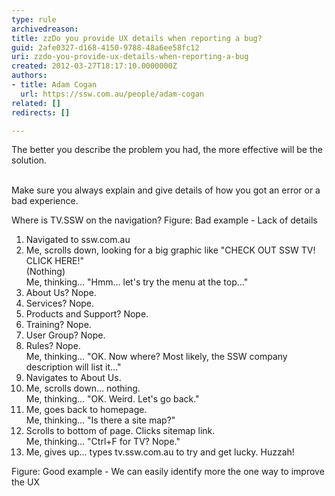 ```yaml
---
type: rule
archivedreason: 
title: zzDo you provide UX details when reporting a bug?
guid: 2afe0327-d168-4150-9788-48a6ee58fc12
uri: zzdo-you-provide-ux-details-when-reporting-a-bug
created: 2012-03-27T18:17:10.0000000Z
authors:
- title: Adam Cogan
  url: https://ssw.com.au/people/adam-cogan
related: []
redirects: []

---
```



The better you describe the problem you had, the more effective will be the solution.
<br><excerpt class='endintro'></excerpt><br>
<p>Make sure you always explain and give details of how you got an error or a bad experience.</p>

<font class="ms-rteCustom-GreyBox">
Where is TV.SSW on the navigation?
</font>
<font class="ms-rteCustom-FigureBad">Figure&#58; Bad example - Lack of details</font>

<font class="ms-rteCustom-GreyBox">
<ol>
<li>Navigated to ssw.com.au</li>
<li>Me, scrolls down, looking for a big graphic like &quot;CHECK OUT SSW TV! CLICK HERE!&quot;<br> 
(Nothing)<br> 
Me, thinking… &quot;Hmm… let's try the menu at the top...&quot;</li>
<li>About Us? Nope.</li>
<li>Services? Nope.</li>
<li>Products and Support? Nope.</li>
<li>Training? Nope.</li>
<li>User Group? Nope.</li>
<li>Rules? Nope.<br>
Me, thinking... &quot;OK. Now where? Most likely, the SSW company description will list it...&quot;</li>
<li>Navigates to About Us.</li>
<li>Me, scrolls down… nothing.<br>
Me, thinking... &quot;OK. Weird. Let's go back.&quot;</li>
<li>Me, goes back to homepage.<br>
Me, thinking… &quot;Is there a site map?&quot;</li>
<li>Scrolls to bottom of page. Clicks sitemap link.<br>
Me, thinking... &quot;Ctrl+F for TV? Nope.&quot;</li>
<li>Me, gives up… types tv.ssw.com.au to try and get lucky. Huzzah!</li>
</ol>
</font>
<font class="ms-rteCustom-FigureGood">Figure&#58; Good example - We can easily identify more the one way to improve the UX</font>


